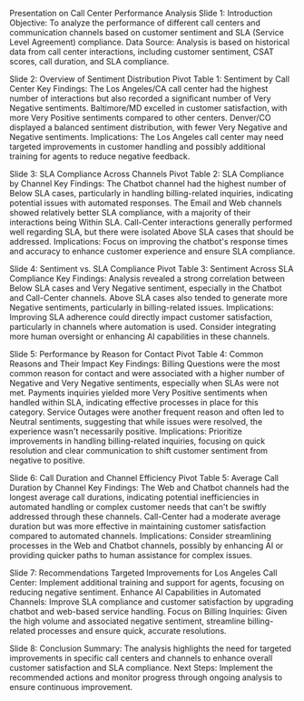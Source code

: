 Presentation on Call Center Performance Analysis
Slide 1: Introduction
Objective: To analyze the performance of different call centers and communication channels based on customer sentiment and SLA (Service Level Agreement) compliance.
Data Source: Analysis is based on historical data from call center interactions, including customer sentiment, CSAT scores, call duration, and SLA compliance.

Slide 2: Overview of Sentiment Distribution
Pivot Table 1: Sentiment by Call Center
Key Findings:
The Los Angeles/CA call center had the highest number of interactions but also recorded a significant number of Very Negative sentiments.
Baltimore/MD excelled in customer satisfaction, with more Very Positive sentiments compared to other centers.
Denver/CO displayed a balanced sentiment distribution, with fewer Very Negative and Negative sentiments.
Implications: The Los Angeles call center may need targeted improvements in customer handling and possibly additional training for agents to reduce negative feedback.

Slide 3: SLA Compliance Across Channels
Pivot Table 2: SLA Compliance by Channel
Key Findings:
The Chatbot channel had the highest number of Below SLA cases, particularly in handling billing-related inquiries, indicating potential issues with automated responses.
The Email and Web channels showed relatively better SLA compliance, with a majority of their interactions being Within SLA.
Call-Center interactions generally performed well regarding SLA, but there were isolated Above SLA cases that should be addressed.
Implications: Focus on improving the chatbot's response times and accuracy to enhance customer experience and ensure SLA compliance.

Slide 4: Sentiment vs. SLA Compliance
Pivot Table 3: Sentiment Across SLA Compliance
Key Findings:
Analysis revealed a strong correlation between Below SLA cases and Very Negative sentiment, especially in the Chatbot and Call-Center channels.
Above SLA cases also tended to generate more Negative sentiments, particularly in billing-related issues.
Implications: Improving SLA adherence could directly impact customer satisfaction, particularly in channels where automation is used. Consider integrating more human oversight or enhancing AI capabilities in these channels.

Slide 5: Performance by Reason for Contact
Pivot Table 4: Common Reasons and Their Impact
Key Findings:
Billing Questions were the most common reason for contact and were associated with a higher number of Negative and Very Negative sentiments, especially when SLAs were not met.
Payments inquiries yielded more Very Positive sentiments when handled within SLA, indicating effective processes in place for this category.
Service Outages were another frequent reason and often led to Neutral sentiments, suggesting that while issues were resolved, the experience wasn't necessarily positive.
Implications: Prioritize improvements in handling billing-related inquiries, focusing on quick resolution and clear communication to shift customer sentiment from negative to positive.

Slide 6: Call Duration and Channel Efficiency
Pivot Table 5: Average Call Duration by Channel
Key Findings:
The Web and Chatbot channels had the longest average call durations, indicating potential inefficiencies in automated handling or complex customer needs that can't be swiftly addressed through these channels.
Call-Center had a moderate average duration but was more effective in maintaining customer satisfaction compared to automated channels.
Implications: Consider streamlining processes in the Web and Chatbot channels, possibly by enhancing AI or providing quicker paths to human assistance for complex issues.

Slide 7: Recommendations
Targeted Improvements for Los Angeles Call Center: Implement additional training and support for agents, focusing on reducing negative sentiment.
Enhance AI Capabilities in Automated Channels: Improve SLA compliance and customer satisfaction by upgrading chatbot and web-based service handling.
Focus on Billing Inquiries: Given the high volume and associated negative sentiment, streamline billing-related processes and ensure quick, accurate resolutions.

Slide 8: Conclusion
Summary: The analysis highlights the need for targeted improvements in specific call centers and channels to enhance overall customer satisfaction and SLA compliance.
Next Steps: Implement the recommended actions and monitor progress through ongoing analysis to ensure continuous improvement.
